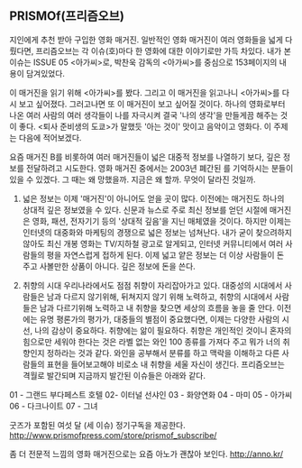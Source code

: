 ## PRISMOf(프리즘오브)

지인에게 추천 받아 구입한 영화 매거진.
일반적인 영화 매거진이 여러 영화들을 넓게 다뤘다면, 프리즘오브는 각 이슈(호)마다 한 영화에 대한 이야기로만 가득 차있다.
내가 본 이슈는 ISSUE 05 <아가씨>로, 박찬욱 감독의 <아가씨>를 중심으로 153페이지의 내용이 담겨있었다.

이 매거진을 읽기 위해 <아가씨>를 봤다. 그리고 이 매거진을 읽고나니 <아가씨>를 다시 보고 싶어졌다. 그러고나면 또 이 매거진이 보고 싶어질 것이다. 하나의 영화로부터 나온 여러 사람의 여러 생각들이 나를 자극시켜 결국 '나의 생각'을 만들게끔 해주는 것이 좋다. <퇴사 준비생의 도쿄>가 말했듯 '아는 것이' 맛이고 음악이고 영화다. 이 주제는 다음에 적어보겠다.

요즘 매거진 B를 비롯하여 여러 매거진들이 넓은 대중적 정보를 나열하기 보다, 깊은 정보를 전달하려고 시도한다. 영화 매거진 중에서는 2003년 폐간된 <KINO>를 기억하시는 분들이 있을 수 있겠다. 그 때는 왜 망했을까. 지금은 왜 할까. 무엇이 달라진 것일까.

1. 넓은 정보는 이제 '매거진'이 아니어도 얻을 곳이 많다.
이전에는 매거진도 하나의 상대적 깊은 정보였을 수 있다. 신문과 뉴스로 주로 최신 정보를 얻던 시절에 매거진은 영화, 패션, 전자기기 등의 '상대적 깊음'을 지닌 매체였을 것이다.
하지만 이제는 인터넷의 대중화와 마케팅의 경쟁으로 넓은 정보는 넘쳐난다. 내가 굳이 찾으려하지 않아도 최신 개봉 영화는 TV/지하철 광고로 알게되고, 인터넷 커뮤니티에서 여러 사람들의 평을 자연스럽게 접하게 된다.
이제 넓고 얕은 정보는 더 이상 사람들이 돈 주고 사볼만한 상품이 아니다. 깊은 정보에 돈을 쓴다.

2. 취향의 시대
우리나라에서도 점점 취향이 자리잡아가고 있다. 대중성의 시대에서 사람들은 남과 다르지 않기위해, 뒤쳐지지 않기 위해 노력하고, 취향의 시대에서 사람들은 남과 다르기위해 노력하고 내 취향을 찾으면 세상의 흐름을 놓을 줄 안다.
이전에는 유명 평론가의 평가가, 대중들의 별점이 중요했다면, 이제는 다양한 사람의 시선, 나의 감상이 중요하다.
취향에는 앎이 필요하다. 취향은 개인적인 것이니 혼자의 힘으로만 세워야 한다는 것은 라벨 없는 와인 100 종류를 가져다 주고 뭐가 너의 취향인지 정하라는 것과 같다. 와인을 공부해서 분류를 하고 맥락을 이해하고 다른 사람들의 표현을 들어보고해야 비로소 내 취향을 세울 자신이 생긴다.
프리즘오브는 격월로 발간되며 지금까지 발간된 이슈들은 아래와 같다.

01 - 그랜드 부다페스트 호텔
02- 이터널 선샤인
03 - 화양연화
04 - 마미
05 - 아가씨
06 - 다크나이트
07 - 그녀

굿즈가 포함된 여섯 달 (세 이슈) 정기구독을 제공한다.
http://www.prismofpress.com/store/prismof_subscribe/

좀 더 전문적 느낌의 영화 매거진으로는 요즘 아노가 괜찮아 보인다.
http://anno.kr/
